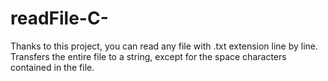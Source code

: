 # readFile-C-
Thanks to this project, you can read any file with .txt extension line by line. Transfers the entire file to a string, except for the space characters contained in the file.
